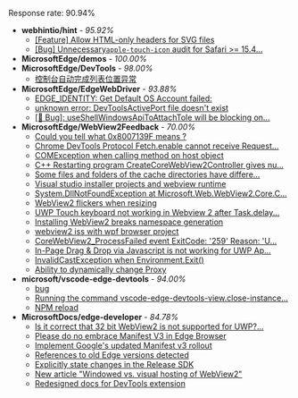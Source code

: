 Response rate: 90.94%

* **webhintio/hint** - _95.92%_
  * [[Feature] Allow HTML-only headers for SVG files](https://github.com/webhintio/hint/issues/5281)
  * [[Bug] Unnecessary`apple-touch-icon` audit for Safari >= 15.4...](https://github.com/webhintio/hint/issues/5256)
* **MicrosoftEdge/demos** - _100.00%_
* **MicrosoftEdge/DevTools** - _98.00%_
  * [控制台自动完成列表位置异常](https://github.com/MicrosoftEdge/DevTools/issues/108)
* **MicrosoftEdge/EdgeWebDriver** - _93.88%_
  * [EDGE_IDENTITY: Get Default OS Account failed:](https://github.com/MicrosoftEdge/EdgeWebDriver/issues/49)
  * [unknown error: DevToolsActivePort file doesn't exist](https://github.com/MicrosoftEdge/EdgeWebDriver/issues/44)
  * [[🐛 Bug]: useShellWindowsApiToAttachToIe will be blocking on...](https://github.com/MicrosoftEdge/EdgeWebDriver/issues/34)
* **MicrosoftEdge/WebView2Feedback** - _70.00%_
  * [Could you tell what 0x8007139F means ? ](https://github.com/MicrosoftEdge/WebView2Feedback/issues/2843)
  * [Chrome DevTools Protocol Fetch.enable cannot receive Request...](https://github.com/MicrosoftEdge/WebView2Feedback/issues/2842)
  * [COMException when calling method on host object](https://github.com/MicrosoftEdge/WebView2Feedback/issues/2840)
  * [C++ Restarting program CreateCoreWebView2Controller gives nu...](https://github.com/MicrosoftEdge/WebView2Feedback/issues/2839)
  * [Some files and folders of the cache directories have differe...](https://github.com/MicrosoftEdge/WebView2Feedback/issues/2838)
  * [Visual studio installer projects and webview runtime](https://github.com/MicrosoftEdge/WebView2Feedback/issues/2829)
  * [System.DllNotFoundException at Microsoft.Web.WebView2.Core.C...](https://github.com/MicrosoftEdge/WebView2Feedback/issues/2820)
  * [WebView2 flickers when resizing](https://github.com/MicrosoftEdge/WebView2Feedback/issues/2815)
  * [UWP Touch keyboard not working in Webview 2 after Task.delay...](https://github.com/MicrosoftEdge/WebView2Feedback/issues/2811)
  * [Installing WebView2 breaks namespace generation](https://github.com/MicrosoftEdge/WebView2Feedback/issues/2806)
  * [webview2 iss with wpf browser project](https://github.com/MicrosoftEdge/WebView2Feedback/issues/2801)
  * [CoreWebView2_ProcessFailed event ExitCode: '259'  Reason: 'U...](https://github.com/MicrosoftEdge/WebView2Feedback/issues/2793)
  * [In-Page Drag & Drop via Javascript is not working for UWP Ap...](https://github.com/MicrosoftEdge/WebView2Feedback/issues/2826)
  * [InvalidCastException when Environment.Exit()](https://github.com/MicrosoftEdge/WebView2Feedback/issues/2824)
  * [Ability to dynamically change Proxy](https://github.com/MicrosoftEdge/WebView2Feedback/issues/2809)
* **microsoft/vscode-edge-devtools** - _94.00%_
  * [bug](https://github.com/microsoft/vscode-edge-devtools/issues/1203)
  * [Running the command vscode-edge-devtools-view.close-instance...](https://github.com/microsoft/vscode-edge-devtools/issues/1188)
  * [NPM reload ](https://github.com/microsoft/vscode-edge-devtools/issues/1156)
* **MicrosoftDocs/edge-developer** - _84.78%_
  * [Is it correct that 32 bit WebView2 is not supported for UWP?...](https://github.com/MicrosoftDocs/edge-developer/issues/2224)
  * [Please do no embrace Manifest V3 in Edge Browser](https://github.com/MicrosoftDocs/edge-developer/issues/2223)
  * [Implement Google's updated Manifest v3 rollout](https://github.com/MicrosoftDocs/edge-developer/issues/2222)
  * [References to old Edge versions detected](https://github.com/MicrosoftDocs/edge-developer/issues/2221)
  * [Explicitly state changes in the Release SDK](https://github.com/MicrosoftDocs/edge-developer/pull/2216)
  * [New article "Windowed vs. visual hosting of WebView2"](https://github.com/MicrosoftDocs/edge-developer/pull/2205)
  * [Redesigned docs for DevTools extension](https://github.com/MicrosoftDocs/edge-developer/pull/2177)